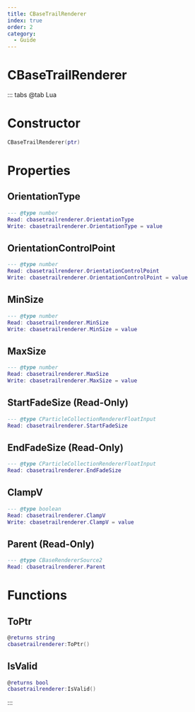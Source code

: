```yaml
---
title: CBaseTrailRenderer
index: true
order: 2
category:
  - Guide
---
```


# CBaseTrailRenderer

::: tabs
@tab Lua
# Constructor
```lua
CBaseTrailRenderer(ptr)
```
# Properties
## OrientationType 
```lua
--- @type number
Read: cbasetrailrenderer.OrientationType
Write: cbasetrailrenderer.OrientationType = value
```
## OrientationControlPoint 
```lua
--- @type number
Read: cbasetrailrenderer.OrientationControlPoint
Write: cbasetrailrenderer.OrientationControlPoint = value
```
## MinSize 
```lua
--- @type number
Read: cbasetrailrenderer.MinSize
Write: cbasetrailrenderer.MinSize = value
```
## MaxSize 
```lua
--- @type number
Read: cbasetrailrenderer.MaxSize
Write: cbasetrailrenderer.MaxSize = value
```
## StartFadeSize (Read-Only)
```lua
--- @type CParticleCollectionRendererFloatInput
Read: cbasetrailrenderer.StartFadeSize
```
## EndFadeSize (Read-Only)
```lua
--- @type CParticleCollectionRendererFloatInput
Read: cbasetrailrenderer.EndFadeSize
```
## ClampV 
```lua
--- @type boolean
Read: cbasetrailrenderer.ClampV
Write: cbasetrailrenderer.ClampV = value
```
## Parent (Read-Only)
```lua
--- @type CBaseRendererSource2
Read: cbasetrailrenderer.Parent
```
# Functions
## ToPtr
```lua
@returns string
cbasetrailrenderer:ToPtr()
```
## IsValid
```lua
@returns bool
cbasetrailrenderer:IsValid()
```

:::